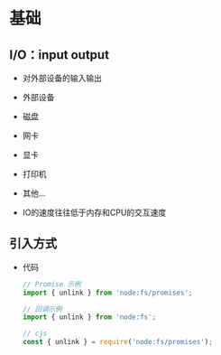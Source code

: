 # 基础

## I/O：input output

+ 对外部设备的输入输出

+ 外部设备

+ 磁盘

+ 网卡

+ 显卡

+ 打印机

+ 其他...

+ IO的速度往往低于内存和CPU的交互速度

## 引入方式

+ 代码

  ```js
  // Promise 示例
  import { unlink } from 'node:fs/promises';

  // 回调示例
  import { unlink } from 'node:fs';

  // cjs
  const { unlink } = require('node:fs/promises');
  ```

